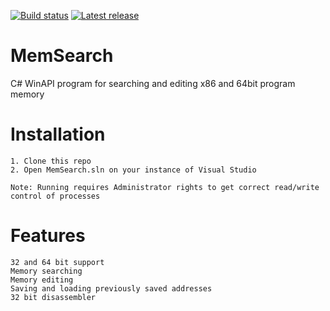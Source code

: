 [![Build status](https://github.com/simasce/MemSearch/actions/workflows/dotnet.yml/badge.svg)](https://github.com/simasce/MemSearch)
[![Latest release](https://img.shields.io/github/v/release/simasce/MemSearch)](https://github.com/simasce/MemSearch)

# MemSearch
C# WinAPI program for searching and editing x86 and 64bit program memory 

# Installation

```
1. Clone this repo
2. Open MemSearch.sln on your instance of Visual Studio

Note: Running requires Administrator rights to get correct read/write control of processes
```

# Features
```
32 and 64 bit support
Memory searching
Memory editing
Saving and loading previously saved addresses
32 bit disassembler
```
